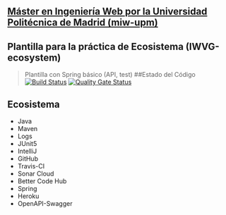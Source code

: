 ## [Máster en Ingeniería Web por la Universidad Politécnica de Madrid (miw-upm)](http://miw.etsisi.upm.es)
## Plantilla para la práctica de Ecosistema (IWVG-ecosystem)
> Plantilla con Spring básico (API, test) 
##Estado del Código
[![Build Status](https://travis-ci.org/josemisr/iwvg-ecosystem-jose-miguel-salmeron.svg?branch=develop)](https://travis-ci.org/josemisr/iwvg-ecosystem-jose-miguel-salmeron)
[![Quality Gate Status](https://sonarcloud.io/api/project_badges/measure?project=josemisr%3Aiwvg-ecosystem-jose-miguel-salmeron&metric=alert_status)](https://sonarcloud.io/dashboard?id=josemisr%3Aiwvg-ecosystem-jose-miguel-salmeron)
## Ecosistema
* Java
* Maven
* Logs
* JUnit5
* IntelliJ
* GitHub
* Travis-CI
* Sonar Cloud
* Better Code Hub
* Spring
* Heroku
* OpenAPI-Swagger
